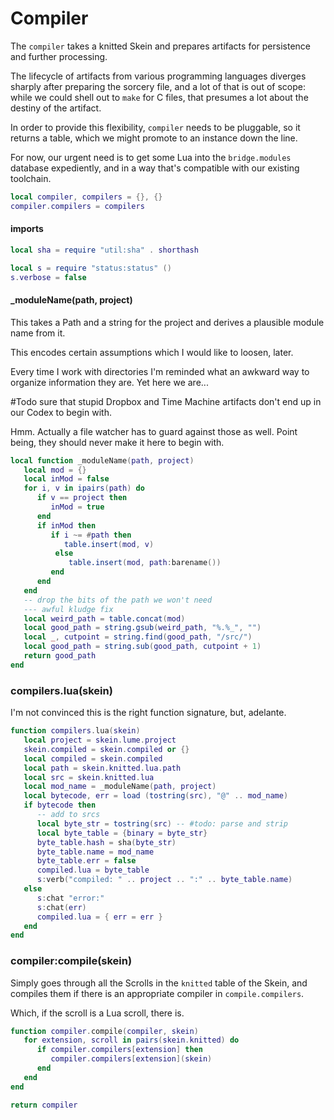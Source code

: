 # Compiler


The `compiler` takes a knitted Skein and prepares artifacts for persistence
and further processing\.

The lifecycle of artifacts from various programming languages diverges sharply
after preparing the sorcery file, and a lot of that is out of scope: while we
could shell out to `make` for C files, that presumes a lot about the destiny
of the artifact\.

In order to provide this flexibility, `compiler` needs to be pluggable, so it
returns a table, which we might promote to an instance down the line\.

For now, our urgent need is to get some Lua into the `bridge.modules` database
expediently, and in a way that's compatible with our existing toolchain\.

```lua
local compiler, compilers = {}, {}
compiler.compilers = compilers
```


#### imports

```lua
local sha = require "util:sha" . shorthash

local s = require "status:status" ()
s.verbose = false
```


#### \_moduleName\(path, project\)

This takes a Path and a string for the project and derives a plausible module
name from it\.

This encodes certain assumptions which I would like to loosen, later\.

Every time I work with directories I'm reminded what an awkward way to
organize information they are\.  Yet here we are\.\.\.

\#Todo
sure that stupid Dropbox and Time Machine artifacts don't end up in our
Codex to begin with\.

Hmm\. Actually a file watcher has to guard against those as well\.  Point being,
they should never make it here to begin with\.

```lua
local function _moduleName(path, project)
   local mod = {}
   local inMod = false
   for i, v in ipairs(path) do
      if v == project then
         inMod = true
      end
      if inMod then
         if i ~= #path then
            table.insert(mod, v)
          else
             table.insert(mod, path:barename())
         end
      end
   end
   -- drop the bits of the path we won't need
   --- awful kludge fix
   local weird_path = table.concat(mod)
   local good_path = string.gsub(weird_path, "%.%_", "")
   local _, cutpoint = string.find(good_path, "/src/")
   local good_path = string.sub(good_path, cutpoint + 1)
   return good_path
end
```


### compilers\.lua\(skein\)

I'm not convinced this is the right function signature, but, adelante\.

```lua
function compilers.lua(skein)
   local project = skein.lume.project
   skein.compiled = skein.compiled or {}
   local compiled = skein.compiled
   local path = skein.knitted.lua.path
   local src = skein.knitted.lua
   local mod_name = _moduleName(path, project)
   local bytecode, err = load (tostring(src), "@" .. mod_name)
   if bytecode then
      -- add to srcs
      local byte_str = tostring(src) -- #todo: parse and strip
      local byte_table = {binary = byte_str}
      byte_table.hash = sha(byte_str)
      byte_table.name = mod_name
      byte_table.err = false
      compiled.lua = byte_table
      s:verb("compiled: " .. project .. ":" .. byte_table.name)
   else
      s:chat "error:"
      s:chat(err)
      compiled.lua = { err = err }
   end
end
```


### compiler:compile\(skein\)

Simply goes through all the Scrolls in the `knitted` table of the Skein, and
compiles them if there is an appropriate compiler in `compile.compilers`\.

Which, if the scroll is a Lua scroll, there is\.

```lua
function compiler.compile(compiler, skein)
   for extension, scroll in pairs(skein.knitted) do
      if compiler.compilers[extension] then
         compiler.compilers[extension](skein)
      end
   end
end
```

```lua
return compiler
```
